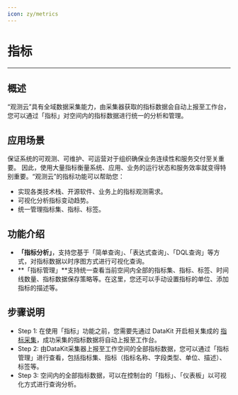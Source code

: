 ```yaml
---
icon: zy/metrics
---
```

# 指标
---

## 概述

“观测云”具有全域数据采集能力，由采集器获取的指标数据会自动上报至工作台，您可以通过「指标」对空间内的指标数据进行统一的分析和管理。

## 应用场景

保证系统的可观测、可维护、可运营对于组织确保业务连续性和服务交付至关重要。 因此，使用大量指标衡量系统、应用、业务的运行状态和服务效率就变得特别重要。“观测云”的指标功能可以帮助您：
- 实现各类技术栈、开源软件、业务上的指标观测需求。
- 可视化分析指标变动趋势。
- 统一管理指标集、指标、标签。

## 功能介绍

- **「指标分析」**，支持您基于「简单查询」、「表达式查询」、「DQL查询」等方式，对指标数据以时序图方式进行可视化查询。
- **「指标管理」**支持统一查看当前空间内全部的指标集、指标、标签、时间线数量、指标数据保存策略等。在这里，您还可以手动设置指标的单位、添加指标的描述等。

## 步骤说明

- Step 1: 在使用「指标」功能之前，您需要先通过 DataKit 开启相关集成的 [指标采集](https://docs.guance.com/metrics/collection/)，成功采集的指标数据将自动上报至工作台。
- Step 2: 由DataKit采集器上报至工作空间的全部指标数据，您可以通过「指标管理」进行查看，包括指标集、指标（指标名称、字段类型、单位、描述）、标签等。
- Step 3:  空间内的全部指标数据，可以在控制台的「指标」、「仪表板」以可视化方式进行查询分析。
